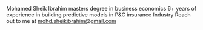 Mohamed Sheik Ibrahim
masters degree in business economics
6+ years of experience in building predictive models in P&C insurance Industry
Reach out to me at mohd.sheikibrahim@gmail.com

